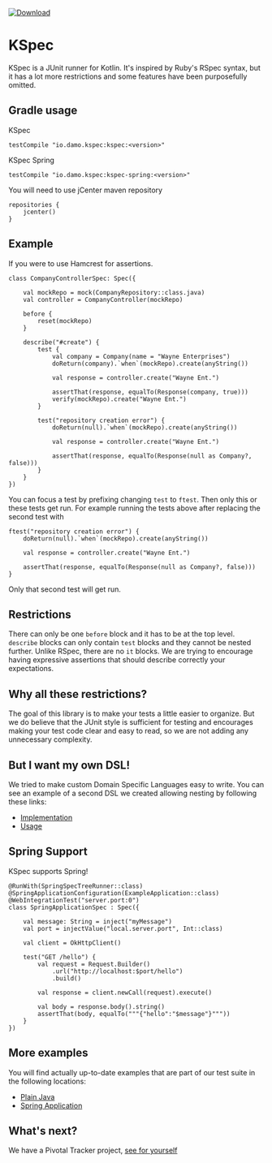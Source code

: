 [ ![Download](https://api.bintray.com/packages/dam5s/maven/kspec/images/download.svg) ](https://bintray.com/dam5s/maven/kspec/_latestVersion)

# KSpec

KSpec is a JUnit runner for Kotlin. It's inspired by Ruby's RSpec syntax,
but it has a lot more restrictions and some features have been purposefully omitted.

## Gradle usage

KSpec

```
testCompile "io.damo.kspec:kspec:<version>"
```

KSpec Spring

```
testCompile "io.damo.kspec:kspec-spring:<version>"
```

You will need to use jCenter maven repository
```
repositories {
    jcenter()
}
```

## Example

If you were to use Hamcrest for assertions.

```
class CompanyControllerSpec: Spec({

    val mockRepo = mock(CompanyRepository::class.java)
    val controller = CompanyController(mockRepo)

    before {
        reset(mockRepo)
    }

    describe("#create") {
        test {
            val company = Company(name = "Wayne Enterprises")
            doReturn(company).`when`(mockRepo).create(anyString())

            val response = controller.create("Wayne Ent.")

            assertThat(response, equalTo(Response(company, true)))
            verify(mockRepo).create("Wayne Ent.")
        }

        test("repository creation error") {
            doReturn(null).`when`(mockRepo).create(anyString())

            val response = controller.create("Wayne Ent.")

            assertThat(response, equalTo(Response(null as Company?, false)))
        }
    }
})
```

You can focus a test by prefixing changing `test` to `ftest`. Then only this or these tests get run.
For example running the tests above after replacing the second test with

```
ftest("repository creation error") {
    doReturn(null).`when`(mockRepo).create(anyString())

    val response = controller.create("Wayne Ent.")

    assertThat(response, equalTo(Response(null as Company?, false)))
}
```

Only that second test will get run.

## Restrictions

There can only be one `before` block and it has to be at the top level.
`describe` blocks can only contain `test` blocks and they cannot be nested further.
Unlike RSpec, there are no `it` blocks. We are trying to encourage having expressive assertions
that should describe correctly your expectations.

## Why all these restrictions?

The goal of this library is to make your tests a little easier to organize.
But we do believe that the JUnit style is sufficient for testing and
encourages making your test code clear and easy to read, so we are not adding any unnecessary complexity.

## But I want my own DSL!

We tried to make custom Domain Specific Languages easy to write.
You can see an example of a second DSL we created allowing nesting by following these links:

 * [Implementation](https://github.com/dam5s/kspec/blob/master/libraries/kspec/src/main/kotlin/io/damo/kspec/NestedSpec.kt)
 * [Usage](https://github.com/dam5s/kspec/blob/master/libraries/kspec/src/test/kotlin/kspec/examples/NestedSpecExample.kt)

## Spring Support

KSpec supports Spring!

```
@RunWith(SpringSpecTreeRunner::class)
@SpringApplicationConfiguration(ExampleApplication::class)
@WebIntegrationTest("server.port:0")
class SpringApplicationSpec : Spec({

    val message: String = inject("myMessage")
    val port = injectValue("local.server.port", Int::class)

    val client = OkHttpClient()

    test("GET /hello") {
        val request = Request.Builder()
            .url("http://localhost:$port/hello")
            .build()

        val response = client.newCall(request).execute()

        val body = response.body().string()
        assertThat(body, equalTo("""{"hello":"$message"}"""))
    }
})
```

## More examples

You will find actually up-to-date examples that are part of our test suite in the following locations:

 * [Plain Java](https://github.com/dam5s/kspec/tree/master/libraries/kspec/src/test/kotlin/kspec/examples)
 * [Spring Application](https://github.com/dam5s/kspec/tree/master/libraries/kspec-spring/src/test/kotlin/kspec/spring/examples)

## What's next?

We have a Pivotal Tracker project, [see for yourself](https://www.pivotaltracker.com/n/projects/1559513)
